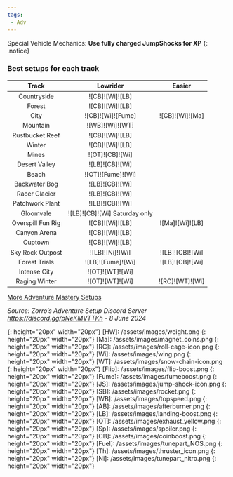 ```yaml
---
tags:
 - Adv
---
```

Special Vehicle Mechanics: **Use fully charged JumpShocks for XP**
{: .notice}

### Best setups for each track

Track | Lowrider | Easier
:--: | :--: | :--:
Countryside | ![CB]![Wi]![LB] | 
Forest | ![CB]![Wi]![LB] | 
City | ![CB]![Wi]![Fume] | ![CB]![Wi]![Ma]
Mountain | ![WB]![Wi]![WT] | 
Rustbucket Reef | ![CB]![Wi]![LB] | 
Winter | ![CB]![Wi]![LB] | 
Mines | ![OT]![CB]![Wi] | 
Desert Valley | ![LB]![CB]![Wi] | 
Beach | ![OT]![Fume]![Wi] | 
Backwater Bog | ![LB]![CB]![Wi] | 
Racer Glacier | ![LB]![CB]![Wi] | 
Patchwork Plant | ![LB]![CB]![Wi] | 
Gloomvale | ![LB]![CB]![Wi] Saturday only | 
Overspill Fun Rig | ![CB]![Wi]![LB] | ![Ma]![Wi]![LB]
Canyon Arena | ![CB]![Wi]![LB] | 
Cuptown | ![CB]![Wi]![LB] | 
Sky Rock Outpost | ![LB]![Ni]![Wi] | ![LB]![CB]![Wi]
Forest Trials | ![LB]![Fume]![Wi] | ![LB]![CB]![Wi]
Intense City | ![OT]![WT]![Wi] | 
Raging Winter | ![OT]![WT]![Wi] | ![RC]![WT]![Wi]

[More Adventure Mastery Setups](/info/#adventures)  

*Source: Zorro’s Adventure Setup Discord Server https://discord.gg/pNeKMVTTKh - 8 June 2024*

[AC]: /assets/images/aircontrol.png
{: height="20px" width="20px"}
[HW]: /assets/images/weight.png
{: height="20px" width="20px"}
[Ma]: /assets/images/magnet_coins.png
{: height="20px" width="20px"}
[RC]: /assets/images/roll-cage-icon.png
{: height="20px" width="20px"}
[Wi]: /assets/images/wing.png
{: height="20px" width="20px"}
[WT]: /assets/images/snow-chain-icon.png
{: height="20px" width="20px"}
[Flip]: /assets/images/flip-boost.png
{: height="20px" width="20px"}
[Fume]: /assets/images/fumeboost.png
{: height="20px" width="20px"}
[JS]: /assets/images/jump-shock-icon.png
{: height="20px" width="20px"}
[SB]: /assets/images/rocket.png
{: height="20px" width="20px"}
[WB]: /assets/images/topspeed.png
{: height="20px" width="20px"}
[AB]: /assets/images/afterburner.png
{: height="20px" width="20px"}
[LB]: /assets/images/landing-boost.png
{: height="20px" width="20px"}
[OT]: /assets/images/exhaust_yellow.png
{: height="20px" width="20px"}
[Sp]: /assets/images/spoiler.png
{: height="20px" width="20px"}
[CB]: /assets/images/coinboost.png
{: height="20px" width="20px"}
[Fuel]: /assets/images/tunepart_NOS.png
{: height="20px" width="20px"}
[Th]: /assets/images/thruster_icon.png
{: height="20px" width="20px"}
[Ni]: /assets/images/tunepart_nitro.png
{: height="20px" width="20px"}

